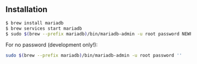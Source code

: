 ## Installation

```bash
$ brew install mariadb
$ brew services start mariadb
$ sudo $(brew --prefix mariadb)/bin/mariadb-admin -u root password NEWPASSWORD
```

For no password (development only!):

```bash
sudo $(brew --prefix mariadb)/bin/mariadb-admin -u root password ''
```
